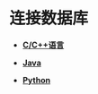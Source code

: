 # 连接数据库<a name="ZH-CN_TOPIC_0000001210461848"></a>

-   **[C/C++语言](C-C++语言.md)**  

-   **[Java](Java.md)**  

-   **[Python](Python.md)**  


